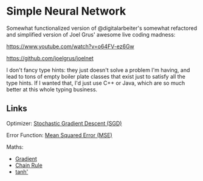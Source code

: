 # Simple Neural Network

Somewhat functionalized version of @digitalarbeiter's somewhat refactored and
simplified version of Joel Grus' awesome live coding madness:

https://www.youtube.com/watch?v=o64FV-ez6Gw

https://github.com/joelgrus/joelnet

I don't fancy type hints: they just doesn't solve a problem I'm having, and
lead to tons of empty boiler plate classes that exist just to satisfy all the
type hints. If I wanted that, I'd just use C++ or Java, which are so much
better at this whole typing business.


## Links

Optimizer: [Stochastic Gradient Descent (SGD)](https://en.wikipedia.org/wiki/Stochastic_gradient_descent)

Error Function: [Mean Squared Error (MSE)](https://en.wikipedia.org/wiki/Mean_squared_error)

Maths:
 * [Gradient](https://en.wikipedia.org/wiki/Gradient)
 * [Chain Rule](https://en.wikipedia.org/wiki/Chain_rule)
 * [tanh'](https://en.wikipedia.org/wiki/Hyperbolic_functions#Derivatives)
